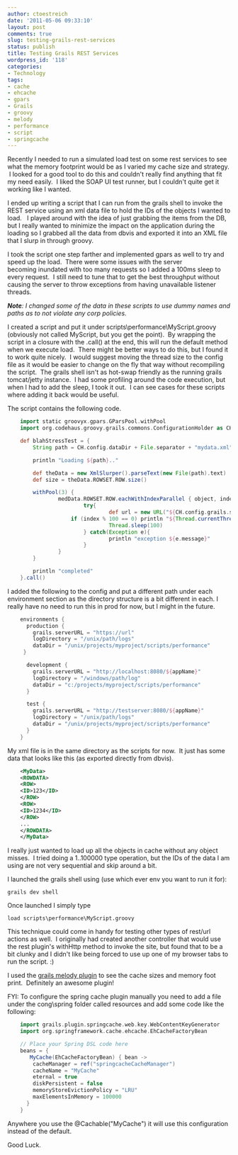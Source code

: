 ```yaml
---
author: ctoestreich
date: '2011-05-06 09:33:10'
layout: post
comments: true
slug: testing-grails-rest-services
status: publish
title: Testing Grails REST Services
wordpress_id: '118'
categories:
- Technology
tags:
- cache
- ehcache
- gpars
- Grails
- groovy
- melody
- performance
- script
- springcache
---
```


Recently I needed to run a simulated load test on some rest services to see
what the memory footprint would be as I varied my cache size and strategy.  I
looked for a good tool to do this and couldn't really find anything that fit
my need easily.  I liked the SOAP UI test runner, but I couldn't quite get it
working like I wanted.

I ended up writing a script that I can run from the grails shell to invoke the
REST service using an xml data file to hold the IDs of the objects I wanted to
load.   I played around with the idea of just grabbing the items from the DB,
but I really wanted to minimize the impact on the application during the
loading so I grabbed all the data from dbvis and exported it into an XML file
that I slurp in through groovy.

I took the script one step farther and implemented gpars as well to try and
speed up the load.  There were some issues with the server becoming inundated
with too many requests so I added a 100ms sleep to every request.  I still
need to tune that to get the best throughput without causing the server to
throw exceptions from having unavailable listener threads.

_**Note**: I changed some of the data in these scripts to use dummy names and
paths as to not violate any corp policies._

I created a script and put it under scripts\performance\MyScript.groovy
(obviously not called MyScript, but you get the point).  By wrapping the
script in a closure with the .call() at the end, this will run the default
method when we execute load.  There might be better ways to do this, but I
found it to work quite nicely.  I would suggest moving the thread size to the
config file as it would be easier to change on the fly that way without
recompiling the script.  The grails shell isn't as hot-swap friendly as the
running grails tomcat/jetty instance.  I had some profiling around the code
execution, but when I had to add the sleep, I took it out.  I can see cases
for these scripts where adding it back would be useful.

The script contains the following code.

``` groovy
    import static groovyx.gpars.GParsPool.withPool
    import org.codehaus.groovy.grails.commons.ConfigurationHolder as CH

    def blahStressTest = {
        String path = CH.config.dataDir + File.separator + "mydata.xml"

        println "Loading ${path}.."

        def theData = new XmlSlurper().parseText(new File(path).text)
        def size = theData.ROWSET.ROW.size()

        withPool(3) {
                medData.ROWSET.ROW.eachWithIndexParallel { object, index ->
                        try{
                                def url = new URL("${CH.config.grails.serverURL}/resturl/${object}").text
                    if (index % 100 == 0) println "${Thread.currentThread().name} - ${index} of ${size}"
                                Thread.sleep(100)
                        } catch(Exception e){
                                println "exception ${e.message}"
                        }
                }
        }

        println "completed"
    }.call()
```

I added the following to the config and put a different path under each
environment section as the directory structure is a bit different in each. I
really have no need to run this in prod for now, but I might in the future.

``` groovy
    environments {
      production {
        grails.serverURL = "https://url"
        logDirectory = "/unix/path/logs"
        dataDir = "/unix/projects/myproject/scripts/performance"
     }

      development {
        grails.serverURL = "http://localhost:8080/${appName}"
        logDirectory = "/windows/path/log"
        dataDir = "c:/projects/myproject/scripts/performance"
      }

      test {
        grails.serverURL = "http://testserver:8080/${appName}"
        logDirectory = "/unix/path/logs"
        dataDir = "/unix/projects/myproject/scripts/performance"
      }
    }
```

My xml file is in the same directory as the scripts for now.  It just has some
data that looks like this (as exported directly from dbvis).

``` xml
    <MyData>
    <ROWDATA>
    <ROW>
    <ID>123</ID>
    </ROW>
    <ROW>
    <ID>1234</ID>
    </ROW>
    ...
    </ROWDATA>
    </MyData>
```

I really just wanted to load up all the objects in cache without any object
misses.  I tried doing a 1..100000 type operation, but the IDs of the data I
am using are not very sequential and skip around a bit.

I launched the grails shell using (use which ever env you want to run it for):


    grails dev shell

Once launched I simply type

    load scripts\performance\MyScript.groovy

This technique could come in handy for testing other types of rest/url actions
as well.  I originally had created another controller that would use the rest
plugin's withHttp method to invoke the site, but found that to be a bit clunky
and I didn't like being forced to use up one of my browser tabs to run the
script. :)

I used the [grails melody plugin][1] to see the cache sizes and memory foot
print.  Definitely an awesome plugin!

FYI: To configure the spring cache plugin manually you need to add a file
under the cong\spring folder called resources and add some code like the
following:

``` groovy
    import grails.plugin.springcache.web.key.WebContentKeyGenerator
    import org.springframework.cache.ehcache.EhCacheFactoryBean

    // Place your Spring DSL code here
    beans = {
       MyCache(EhCacheFactoryBean) { bean ->
        cacheManager = ref("springcacheCacheManager")
        cacheName = "MyCache"
        eternal = true
        diskPersistent = false
        memoryStoreEvictionPolicy = "LRU"
        maxElementsInMemory = 100000
      }
    }
```

Anywhere you use the @Cachable("MyCache") it will use this configuration
instead of the default.

Good Luck.

   [1]: http://www.grails.org/plugin/grails-melody (Grails Melody Plugin)

